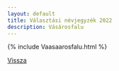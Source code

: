 ```yaml
---
layout: default
title: Választási névjegyzék 2022
description: Vásárosfalu
---
```


{% include Vaasaarosfalu.html %}

[Vissza](./)